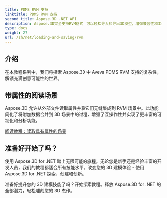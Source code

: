 ```yaml
---
title: PDMS RVM 支持
linktitle: PDMS RVM 支持
second_title: Aspose.3D .NET API
description: Aspose.3D完全支持RVM格式，可以轻松导入和导出3D模型，增强兼容性和工作流程效率。
type: docs
weight: 27
url: /zh/net/loading-and-saving/rvm
---
```

## 介绍

在本教程系列中，我们将探索 Aspose.3D 中 Aveva PDMS RVM 支持的复杂性，解锁充满创意可能性的世界。

## 带属性的阅读场景

Aspose.3D 允许从外部文件读取属性并将它们无缝集成到 RVM 场景中。此功能简化了将附加数据合并到 3D 场景中的过程，增强了互操作性并实现了更丰富的可视化和分析功能。

[阅读教程：读取具有属性的场景](read-existing-attributes)


## 准备好开始了吗？

使用 Aspose.3D for .NET 踏上无限可能的旅程。无论您是新手还是经验丰富的开发人员，我们的教程都适合所有技能水平。改变您的 3D 建模体验 - 使用 Aspose.3D for .NET 探索、创建和创新。

准备好提升您的 3D 建模技能了吗？开始探索教程。释放 Aspose.3D for .NET 的全部潜力，轻松雕刻您的 3D 杰作。